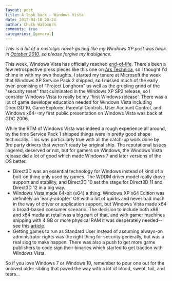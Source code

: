 ```yaml
---
layout: post
title: A look back - Windows Vista
date: 2017-04-18 20:24
author: Chuck Walbourn
comments: true
categories: [general]
---
```

<em>This is a bit of a nostalgic navel-gazing like my Windows XP post was back in <a href="https://walbourn.github.io/goodbye-to-an-old-friend/">October 2010</a>, so please forgive my indulgence.</em>
<!--more-->

This week, Windows Vista has officially reached <a href="https://support.microsoft.com/en-us/help/22882/windows-vista-end-of-support">end-of-life</a>. There's been a few retrospective press pieces like this one on <a href="https://arstechnica.com/information-technology/2017/04/windows-10-gets-major-update-as-windows-vista-reaches-its-end-of-life/">Ars Technica</a>, so I thought I'd chime in with my own thoughts. I started my tenure at Microsoft the week that Windows XP Service Pack 2 shipped, so I missed much of the early over-promising of "Project Longhorn" as well as the grueling grind of the "security reset" that culminated in the Windows XP SP2 release, so I consider Windows Vista to really be my 'first Windows release'. There was a lot of game developer education needed for Windows Vista including Direct3D 10, Game Explorer, Parental Controls, User Account Control, and Windows x64--my first public presentation on Windows Vista was back at GDC 2006.

While the RTM of Windows Vista was indeed a rough experience all around, by the time Service Pack 1 shipped things were in pretty good shape technically. This was particularly true with all the catch-up work done by 3rd party drivers that weren't ready by original ship. The reputational issues lingered, deserved or not, but for gamers on Windows, the Windows Vista release did a lot of good which made Windows 7 and later versions of the OS better.

<ul>
 	<li>Direct3D was an essential technology for Windows instead of kind of a bolt-on thing only used by games. The WDDM driver model really drove support and stability, and Direct3D 10 set the stage for Direct3D 11 and Direct3D 12 in a big way.</li>
 	<li>Windows Vista made 64-bit (x64) a thing. Windows XP x64 Edition was definitely an 'early-adopter' OS with a lot of quirks and never had much in the way of driver or application support, but Windows Vista made x64 a broad-based consumer scenario. The decision to include both x86 and x64 media at retail was a big part of that, and with gamer machines shipping with 4 GB or more physical RAM it was desperately needed--see this <a href="http://www.gamasutra.com/view/feature/3602/sponsored_feature_ram_vram_and_.php">article</a>.</li>
 	<li>Getting games to run as Standard User instead of assuming always-on administrator rights was the right thing for security generally, but was a real slog to make happen. There was also a push to get more game publishers to code sign their binaries which started to get traction with Windows Vista.</li>
</ul>

So if you love Windows 7 or Windows 10, remember to pour one out for the unloved older sibling that paved the way with a lot of blood, sweat, toil, and tears...
